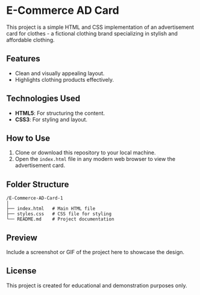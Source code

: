 # E-Commerce AD Card

This project is a simple HTML and CSS implementation of an advertisement card for clothes - a fictional clothing brand specializing in stylish and affordable clothing.

## Features
- Clean and visually appealing layout.
- Highlights clothing products effectively.

## Technologies Used
- **HTML5**: For structuring the content.
- **CSS3**: For styling and layout.

## How to Use
1. Clone or download this repository to your local machine.
2. Open the `index.html` file in any modern web browser to view the advertisement card.

## Folder Structure
```
/E-Commerce-AD-Card-1
│
├── index.html   # Main HTML file
├── styles.css   # CSS file for styling
└── README.md    # Project documentation
```

## Preview
Include a screenshot or GIF of the project here to showcase the design.

## License
This project is created for educational and demonstration purposes only.